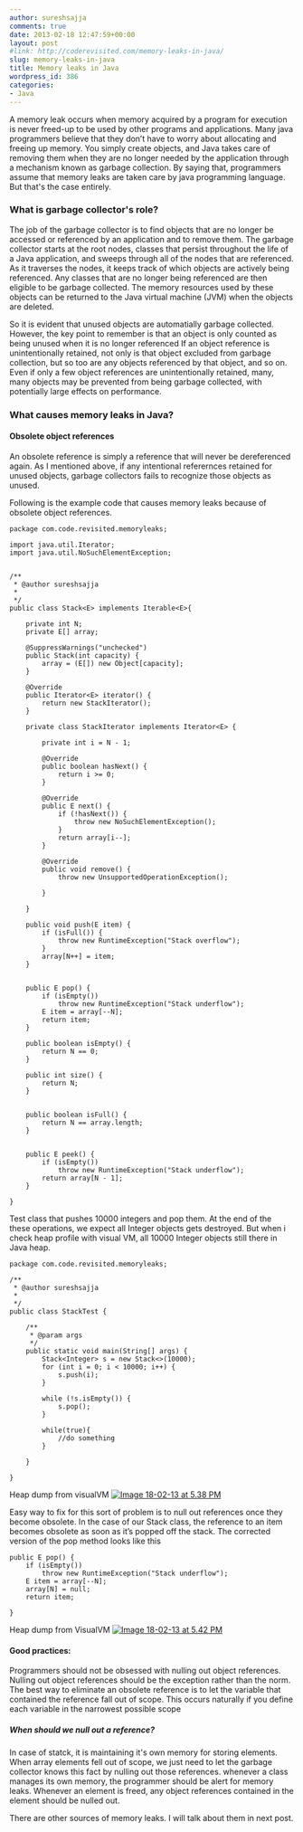 ```yaml
---
author: sureshsajja
comments: true
date: 2013-02-18 12:47:59+00:00
layout: post
#link: http://coderevisited.com/memory-leaks-in-java/
slug: memory-leaks-in-java
title: Memory leaks in Java
wordpress_id: 386
categories:
- Java
---
```


A memory leak occurs when memory acquired by a program for execution is never freed-up to be used by other programs and applications. 
Many java programmers believe that they don’t have to worry about allocating and freeing up memory. You simply create objects, and Java takes care of removing them when they are no longer needed by the application through a mechanism known as garbage collection. By saying that, programmers assume that memory leaks are taken care by java programming language. But that's the case entirely. 
 


### What is garbage collector's role? 


The job of the garbage collector is to find objects that are no longer be accessed or referenced by an application and to remove them. The garbage collector starts at the root nodes, classes that persist throughout the life of a Java application, and sweeps through all of the nodes that are referenced. As it traverses the nodes, it keeps track of which objects are actively being referenced. Any classes that are no longer being referenced are then eligible to be garbage collected. The memory resources used by these objects can be returned to the Java virtual machine (JVM) when the objects are deleted. 
 
So it is evident that unused objects are automatially garbage collected. However, the key point to remember is that an object is only counted as being unused when it is no longer referenced 
If an object reference is unintentionally retained, not only is that object excluded from garbage collection, but so too are any objects referenced by that object, and so on. Even if only a few object references are unintentionally retained, many, many objects may be prevented from being garbage collected, with potentially large effects on performance.  
 


### What causes memory leaks in Java?


 


#### Obsolete object references 


An obsolete reference is simply a reference that will never be dereferenced again. As I mentioned above, if any intentional referernces retained for unused objects, garbage collectors fails to recognize those objects as unused.  

Following is the example code that causes memory leaks because of obsolete object references.
 

    
    package com.code.revisited.memoryleaks;
    
    import java.util.Iterator;
    import java.util.NoSuchElementException;
    
    
    /**
     * @author sureshsajja
     * 
     */
    public class Stack<E> implements Iterable<E>{
    
    	private int N;
    	private E[] array;
    
    	@SuppressWarnings("unchecked")
    	public Stack(int capacity) {
    		array = (E[]) new Object[capacity];
    	}
    
    	@Override
    	public Iterator<E> iterator() {
    		return new StackIterator();
    	}
    
    	private class StackIterator implements Iterator<E> {
    
    		private int i = N - 1;
    
    		@Override
    		public boolean hasNext() {
    			return i >= 0;
    		}
    
    		@Override
    		public E next() {
    			if (!hasNext()) {
    				throw new NoSuchElementException();
    			}
    			return array[i--];
    		}
    
    		@Override
    		public void remove() {
    			throw new UnsupportedOperationException();
    
    		}
    
    	}
    
    	public void push(E item) {
    		if (isFull()) {
    			throw new RuntimeException("Stack overflow");
    		}
    		array[N++] = item;
    	}
    
    
    	public E pop() {
    		if (isEmpty())
    			throw new RuntimeException("Stack underflow");
    		E item = array[--N];
    		return item;
    	}
    
    	public boolean isEmpty() {
    		return N == 0;
    	}
    
    	public int size() {
    		return N;
    	}
    
    
    	public boolean isFull() {
    		return N == array.length;
    	}
    
    
    	public E peek() {
    		if (isEmpty())
    			throw new RuntimeException("Stack underflow");
    		return array[N - 1];
    	}
    
    }
    



Test class that pushes 10000 integers and pop them. At the end of the these operations, we expect all Integer objects gets destroyed. But when i check heap profile with visual VM, all 10000 Integer objects still there in Java heap.

 

    
    package com.code.revisited.memoryleaks;
    
    /**
     * @author sureshsajja
     * 
     */
    public class StackTest {
    
    	/**
    	 * @param args
    	 */
    	public static void main(String[] args) {
    		Stack<Integer> s = new Stack<>(10000);
    		for (int i = 0; i < 10000; i++) {
    			s.push(i);
    		}
    
    		while (!s.isEmpty()) {
    			s.pop();
    		}
    		
    		while(true){
    			//do something
    		}
    
    	}
    
    }
    



Heap dump from visualVM
[![Image 18-02-13 at 5.38 PM](http://coderevisited.com/wp-content/uploads/2013/02/Image-18-02-13-at-5.38-PM-1024x260.jpg)](http://coderevisited.com/wp-content/uploads/2013/02/Image-18-02-13-at-5.38-PM.jpg)

Easy way to fix for this sort of problem is to null out references once they become obsolete. In the case of our Stack class, the reference to an item becomes obsolete as soon as it’s popped off the stack. The corrected version of the pop method looks like this 

 

    
    public E pop() {
    	if (isEmpty())
    		throw new RuntimeException("Stack underflow");
    	E item = array[--N];
    	array[N] = null;
    	return item;
    
    }



Heap dump from VisualVM
[![Image 18-02-13 at 5.42 PM](http://coderevisited.com/wp-content/uploads/2013/02/Image-18-02-13-at-5.42-PM-1024x288.jpg)](http://coderevisited.com/wp-content/uploads/2013/02/Image-18-02-13-at-5.42-PM.jpg)



#### Good practices: 


Programmers should not be obsessed with nulling out object references. 
Nulling out object references should be the exception rather than the norm. The best way to eliminate an obsolete reference is to let the variable that contained the reference fall out of scope. This occurs naturally if you define each variable in the narrowest possible scope 


##### When should we null out a reference? 


In case of statck, it is maintaining it's own memory for storing elements. When array elements fell out of scope, we just need to let the garbage collector knows this fact by nulling out those references. 
whenever a class manages its own memory, the programmer should be alert for memory leaks. Whenever an element is freed, any object references contained in the element should be nulled out. 

There are other sources of memory leaks. I will talk about them in next post.  
